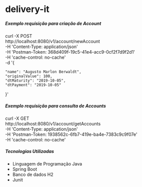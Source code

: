 # delivery-it

##### Exemplo requisição para criação de Account

curl -X POST \
  http://localhost:8080/v1/account/newAccount \
  -H 'Content-Type: application/json' \
  -H 'Postman-Token: 368d409f-19c5-41e4-acc9-0cf2f7d9f2d1' \
  -H 'cache-control: no-cache' \
  -d '{

	"name": "Augusto Marlon Berwaldt",
	"originalValue": 100,
	"dtMaturity": "2019-10-05",
	"dtPayment": "2019-10-05"

}'

##### Exemplo requisição para consulta de Accounts

curl -X GET \
  http://localhost:8080/v1/account/getAccounts \
  -H 'Content-Type: application/json' \
  -H 'Postman-Token: 1938562c-6fb7-419e-ba4e-7383c9c9f07e' \
  -H 'cache-control: no-cache'
  

##### Tecnologias Utilizadas
- Linguagem de Programação Java
- Spring Boot
- Banco de dados H2
- Junit
